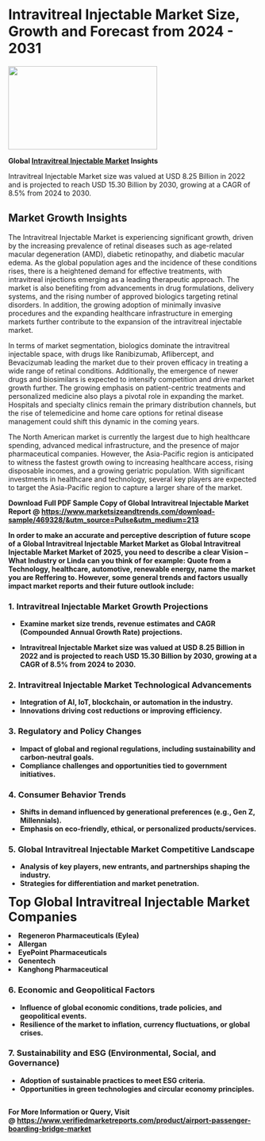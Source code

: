 <H1>Intravitreal Injectable Market Size, Growth and Forecast from 2024 - 2031</H1><img class="aligncenter size-medium wp-image-584254" src="https://thirdeyenews.in/wp-content/uploads/2024/09/Global-Market-Research-300x168.jpeg" alt="" width="300" height="168" /><p><strong>Global&nbsp;<a href="https://www.marketsizeandtrends.com/download-sample/469328/&amp;utm_source=Pulse&amp;utm_medium=213">Intravitreal Injectable Market</a> Insights</strong></p><p>Intravitreal Injectable Market size was valued at USD 8.25 Billion in 2022 and is projected to reach USD 15.30 Billion by 2030, growing at a CAGR of 8.5% from 2024 to 2030.</p><p><h2>Market Growth Insights</h2> <p>The Intravitreal Injectable Market is experiencing significant growth, driven by the increasing prevalence of retinal diseases such as age-related macular degeneration (AMD), diabetic retinopathy, and diabetic macular edema. As the global population ages and the incidence of these conditions rises, there is a heightened demand for effective treatments, with intravitreal injections emerging as a leading therapeutic approach. The market is also benefiting from advancements in drug formulations, delivery systems, and the rising number of approved biologics targeting retinal disorders. In addition, the growing adoption of minimally invasive procedures and the expanding healthcare infrastructure in emerging markets further contribute to the expansion of the intravitreal injectable market.</p> <p><strong></strong></p> <p>In terms of market segmentation, biologics dominate the intravitreal injectable space, with drugs like Ranibizumab, Aflibercept, and Bevacizumab leading the market due to their proven efficacy in treating a wide range of retinal conditions. Additionally, the emergence of newer drugs and biosimilars is expected to intensify competition and drive market growth further. The growing emphasis on patient-centric treatments and personalized medicine also plays a pivotal role in expanding the market. Hospitals and specialty clinics remain the primary distribution channels, but the rise of telemedicine and home care options for retinal disease management could shift this dynamic in the coming years.</p> <p>The North American market is currently the largest due to high healthcare spending, advanced medical infrastructure, and the presence of major pharmaceutical companies. However, the Asia-Pacific region is anticipated to witness the fastest growth owing to increasing healthcare access, rising disposable incomes, and a growing geriatric population. With significant investments in healthcare and technology, several key players are expected to target the Asia-Pacific region to capture a larger share of the market.</p> <p><strong></p><p><span class=""><strong>Download Full PDF Sample Copy of Global Intravitreal Injectable Market Report</strong> @ <a href="https://www.marketsizeandtrends.com/download-sample/469328/&amp;utm_source=Pulse&amp;utm_medium=213" target="_blank">https://www.marketsizeandtrends.com/download-sample/469328/&amp;utm_source=Pulse&amp;utm_medium=213</a></span></p><p>In order to make an accurate and perceptive description of future scope of a Global&nbsp;Intravitreal Injectable Market Market as Global&nbsp;Intravitreal Injectable Market Market of 2025, you need to describe a clear Vision &ndash; What Industry or Linda can you think of for example: Quote from a Technology, healthcare, automotive, renewable energy, name the market you are Reffering to. However, some general trends and factors usually impact market reports and their future outlook include:</p><h3>1.&nbsp;<strong>Intravitreal Injectable Market Growth Projections</strong></h3><ul><li>Examine market size trends, revenue estimates and CAGR (Compounded Annual Growth Rate) projections.</li><li><p>Intravitreal Injectable Market size was valued at USD 8.25 Billion in 2022 and is projected to reach USD 15.30 Billion by 2030, growing at a CAGR of 8.5% from 2024 to 2030.</p></li></ul><h3>2.&nbsp;<strong>Intravitreal Injectable Market Technological Advancements</strong></h3><ul><li>Integration of AI, IoT, blockchain, or automation in the industry.</li><li>Innovations driving cost reductions or improving efficiency.</li></ul><h3>3.&nbsp;<strong>Regulatory and Policy Changes</strong></h3><ul><li>Impact of global and regional regulations, including sustainability and carbon-neutral goals.</li><li>Compliance challenges and opportunities tied to government initiatives.</li></ul><h3>4.&nbsp;<strong>Consumer Behavior Trends</strong></h3><ul><li>Shifts in demand influenced by generational preferences (e.g., Gen Z, Millennials).</li><li>Emphasis on eco-friendly, ethical, or personalized products/services.</li></ul><h3>5.&nbsp;<strong>Global Intravitreal Injectable Market Competitive Landscape</strong></h3><ul><li>Analysis of key players, new entrants, and partnerships shaping the industry.</li><li>Strategies for differentiation and market penetration.</li></ul><p data-pm-slice="1 1 []"><span style="color: inherit; font-family: inherit; font-size: 25px;">Top Global Intravitreal Injectable Market Companies</span></p><div class="" data-test-id=""><p><li>Regeneron Pharmaceuticals (Eylea)</li><li> Allergan</li><li> EyePoint Pharmaceuticals</li><li> Genentech</li><li> Kanghong Pharmaceutical</li></p></div><h3>6.&nbsp;<strong>Economic and Geopolitical Factors</strong></h3><ul><li>Influence of global economic conditions, trade policies, and geopolitical events.</li><li>Resilience of the market to inflation, currency fluctuations, or global crises.</li></ul><h3>7.&nbsp;<strong>Sustainability and ESG (Environmental, Social, and Governance)</strong></h3><ul><li>Adoption of sustainable practices to meet ESG criteria.</li><li>Opportunities in green technologies and circular economy principles.</li></ul><h2><strong style="font-size: 14px;">For More Information or Query, Visit @&nbsp;</strong><a style="background-color: #ffffff; font-size: 14px;" href="https://www.marketsizeandtrends.com/report/intravitreal-injectable-market/" target="_blank">https://www.verifiedmarketreports.com/product/airport-passenger-boarding-bridge-market</a></h2>
